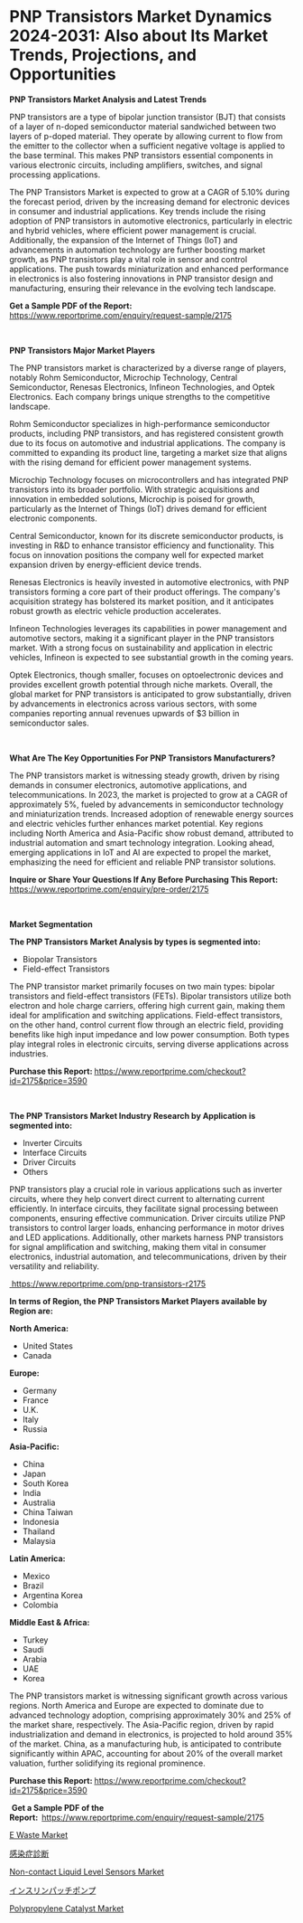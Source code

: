 <p><h1>PNP Transistors Market Dynamics 2024-2031: Also about Its Market Trends, Projections, and Opportunities</h1></p><p><strong>PNP Transistors Market Analysis and Latest Trends</strong></p>
<p><p>PNP transistors are a type of bipolar junction transistor (BJT) that consists of a layer of n-doped semiconductor material sandwiched between two layers of p-doped material. They operate by allowing current to flow from the emitter to the collector when a sufficient negative voltage is applied to the base terminal. This makes PNP transistors essential components in various electronic circuits, including amplifiers, switches, and signal processing applications.</p><p>The PNP Transistors Market is expected to grow at a CAGR of 5.10% during the forecast period, driven by the increasing demand for electronic devices in consumer and industrial applications. Key trends include the rising adoption of PNP transistors in automotive electronics, particularly in electric and hybrid vehicles, where efficient power management is crucial. Additionally, the expansion of the Internet of Things (IoT) and advancements in automation technology are further boosting market growth, as PNP transistors play a vital role in sensor and control applications. The push towards miniaturization and enhanced performance in electronics is also fostering innovations in PNP transistor design and manufacturing, ensuring their relevance in the evolving tech landscape.</p></p>
<p><strong>Get a Sample PDF of the Report:&nbsp;</strong> <a href="https://www.reportprime.com/enquiry/request-sample/2175">https://www.reportprime.com/enquiry/request-sample/2175</a></p>
<p>&nbsp;</p>
<p><strong>PNP Transistors Major Market Players</strong></p>
<p><p>The PNP transistors market is characterized by a diverse range of players, notably Rohm Semiconductor, Microchip Technology, Central Semiconductor, Renesas Electronics, Infineon Technologies, and Optek Electronics. Each company brings unique strengths to the competitive landscape.</p><p>Rohm Semiconductor specializes in high-performance semiconductor products, including PNP transistors, and has registered consistent growth due to its focus on automotive and industrial applications. The company is committed to expanding its product line, targeting a market size that aligns with the rising demand for efficient power management systems.</p><p>Microchip Technology focuses on microcontrollers and has integrated PNP transistors into its broader portfolio. With strategic acquisitions and innovation in embedded solutions, Microchip is poised for growth, particularly as the Internet of Things (IoT) drives demand for efficient electronic components.</p><p>Central Semiconductor, known for its discrete semiconductor products, is investing in R&D to enhance transistor efficiency and functionality. This focus on innovation positions the company well for expected market expansion driven by energy-efficient device trends.</p><p>Renesas Electronics is heavily invested in automotive electronics, with PNP transistors forming a core part of their product offerings. The company's acquisition strategy has bolstered its market position, and it anticipates robust growth as electric vehicle production accelerates.</p><p>Infineon Technologies leverages its capabilities in power management and automotive sectors, making it a significant player in the PNP transistors market. With a strong focus on sustainability and application in electric vehicles, Infineon is expected to see substantial growth in the coming years.</p><p>Optek Electronics, though smaller, focuses on optoelectronic devices and provides excellent growth potential through niche markets. Overall, the global market for PNP transistors is anticipated to grow substantially, driven by advancements in electronics across various sectors, with some companies reporting annual revenues upwards of $3 billion in semiconductor sales.</p></p>
<p>&nbsp;</p>
<p><strong>What Are The Key Opportunities For PNP Transistors Manufacturers?</strong></p>
<p><p>The PNP transistors market is witnessing steady growth, driven by rising demands in consumer electronics, automotive applications, and telecommunications. In 2023, the market is projected to grow at a CAGR of approximately 5%, fueled by advancements in semiconductor technology and miniaturization trends. Increased adoption of renewable energy sources and electric vehicles further enhances market potential. Key regions including North America and Asia-Pacific show robust demand, attributed to industrial automation and smart technology integration. Looking ahead, emerging applications in IoT and AI are expected to propel the market, emphasizing the need for efficient and reliable PNP transistor solutions.</p></p>
<p><strong>Inquire or Share Your Questions If Any Before Purchasing This Report:</strong> <a href="https://www.reportprime.com/enquiry/pre-order/2175">https://www.reportprime.com/enquiry/pre-order/2175</a></p>
<p>&nbsp;</p>
<p><strong>Market Segmentation</strong></p>
<p><strong>The PNP Transistors Market Analysis by types is segmented into:</strong></p>
<p><ul><li>Biopolar Transistors</li><li>Field-effect Transistors</li></ul></p>
<p><p>The PNP transistor market primarily focuses on two main types: bipolar transistors and field-effect transistors (FETs). Bipolar transistors utilize both electron and hole charge carriers, offering high current gain, making them ideal for amplification and switching applications. Field-effect transistors, on the other hand, control current flow through an electric field, providing benefits like high input impedance and low power consumption. Both types play integral roles in electronic circuits, serving diverse applications across industries.</p></p>
<p><strong>Purchase this Report:&nbsp;</strong><a href="https://www.reportprime.com/checkout?id=2175&price=3590">https://www.reportprime.com/checkout?id=2175&price=3590</a></p>
<p>&nbsp;</p>
<p><strong>The PNP Transistors Market Industry Research by Application is segmented into:</strong></p>
<p><ul><li>Inverter Circuits</li><li>Interface Circuits</li><li>Driver Circuits</li><li>Others</li></ul></p>
<p><p>PNP transistors play a crucial role in various applications such as inverter circuits, where they help convert direct current to alternating current efficiently. In interface circuits, they facilitate signal processing between components, ensuring effective communication. Driver circuits utilize PNP transistors to control larger loads, enhancing performance in motor drives and LED applications. Additionally, other markets harness PNP transistors for signal amplification and switching, making them vital in consumer electronics, industrial automation, and telecommunications, driven by their versatility and reliability.</p></p>
<p><a href="https://www.reportprime.com/pnp-transistors-r2175">&nbsp;https://www.reportprime.com/pnp-transistors-r2175</a></p>
<p><strong>In terms of Region, the PNP Transistors Market Players available by Region are:</strong></p>
<p>
    <p> <strong> North America: </strong>
        <ul>
            <li>United States</li>
            <li>Canada</li>
        </ul>
        </p> 
    <p> <strong> Europe: </strong>
        <ul>
            <li>Germany</li>
            <li>France</li>
            <li>U.K.</li>
            <li>Italy</li>
            <li>Russia</li>
        </ul>
        </p> 
    <p> <strong> Asia-Pacific: </strong>
        <ul>
            <li>China</li>
            <li>Japan</li>
            <li>South Korea</li>
            <li>India</li>
            <li>Australia</li>
            <li>China Taiwan</li>
            <li>Indonesia</li>
            <li>Thailand</li>
            <li>Malaysia</li>
        </ul>
        </p> 
    <p> <strong> Latin America: </strong>
        <ul>
            <li>Mexico</li>
            <li>Brazil</li>
            <li>Argentina Korea</li>
            <li>Colombia</li>
        </ul>
        </p> 
    <p> <strong> Middle East & Africa: </strong>
        <ul>
            <li>Turkey</li>
            <li>Saudi</li>
            <li>Arabia</li>
            <li>UAE</li>
            <li>Korea</li>
        </ul>
    </p>
    </p>
<p><p>The PNP transistors market is witnessing significant growth across various regions. North America and Europe are expected to dominate due to advanced technology adoption, comprising approximately 30% and 25% of the market share, respectively. The Asia-Pacific region, driven by rapid industrialization and demand in electronics, is projected to hold around 35% of the market. China, as a manufacturing hub, is anticipated to contribute significantly within APAC, accounting for about 20% of the overall market valuation, further solidifying its regional prominence.</p></p>
<p><strong>Purchase this Report: </strong><a href="https://www.reportprime.com/checkout?id=2175&price=3590">https://www.reportprime.com/checkout?id=2175&price=3590</a></p>
<p>&nbsp;<strong>Get a Sample PDF of the Report:&nbsp;&nbsp;</strong><a href="https://www.reportprime.com/enquiry/request-sample/2175">https://www.reportprime.com/enquiry/request-sample/2175</a></p>
<p><strong></strong></p>
<p><p><a href="https://github.com/BryceTownsendr/Market-Research-Report-List-6/blob/main/e-waste-market.md">E Waste Market</a></p><p><a href="https://medium.com/@rudysimonis2023/%E3%82%B0%E3%83%AD%E3%83%BC%E3%83%90%E3%83%AB%E6%84%9F%E6%9F%93%E7%97%87%E8%A8%BA%E6%96%AD%E5%B8%82%E5%A0%B4-%E5%B8%82%E5%A0%B4%E3%82%B7%E3%82%A7%E3%82%A2-%E5%B8%82%E5%A0%B4%E3%83%88%E3%83%AC%E3%83%B3%E3%83%89-%E5%8F%8A%E3%81%B3%E5%B0%86%E6%9D%A5%E3%81%AE%E6%88%90%E9%95%B7%E3%81%AE%E6%8E%A2%E6%B1%82-702d7eb8880a">感染症診断</a></p><p><a href="https://medium.com/@samirmayert67/non-contact-liquid-level-sensors-market-trends-a-detailed-study-of-its-market-segmentation-and-f183e8f66129">Non-contact Liquid Level Sensors Market</a></p><p><a href="https://medium.com/@rudysimonis2023/%E5%A4%A7%E8%A6%8F%E6%A8%A1%E3%82%A4%E3%83%B3%E3%82%B9%E3%83%AA%E3%83%B3%E3%83%91%E3%83%83%E3%83%81%E3%83%9D%E3%83%B3%E3%83%97%E5%B8%82%E5%A0%B4%E3%81%AE%E8%A6%8F%E6%A8%A1%E3%81%A8%E3%82%B7%E3%82%A7%E3%82%A2%E5%88%86%E6%9E%90-%E8%A3%BD%E5%93%81%E3%82%BF%E3%82%A4%E3%83%97%E5%88%A5-%E5%BF%9C%E7%94%A8%E5%88%A5-%E5%9C%B0%E5%9F%9F%E5%88%A5-%E4%BA%88%E6%B8%AC-2024%E5%B9%B4-2031%E5%B9%B4-7de54b77781d">インスリンパッチポンプ</a></p><p><a href="https://www.linkedin.com/pulse/global-polypropylene-catalyst-market-size-share-analysis-nxbnf?trackingId=LFuGHzAfQFKaZtYgWx8rnw%3D%3D">Polypropylene Catalyst Market</a></p></p>